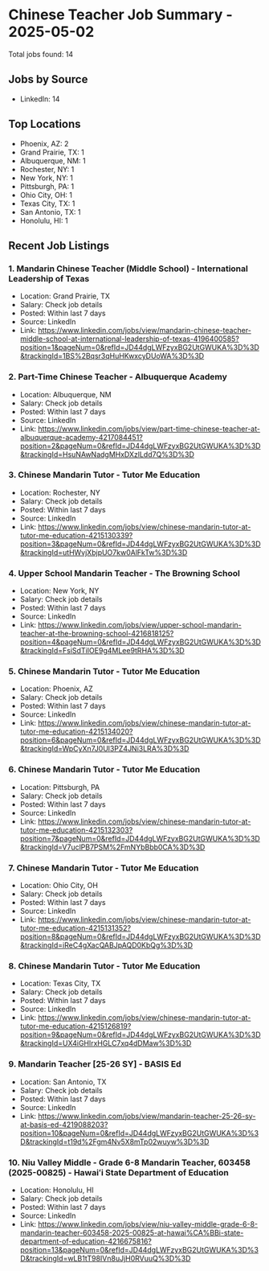 # Chinese Teacher Job Summary - 2025-05-02

Total jobs found: 14

## Jobs by Source

- LinkedIn: 14

## Top Locations

- Phoenix, AZ: 2
- Grand Prairie, TX: 1
- Albuquerque, NM: 1
- Rochester, NY: 1
- New York, NY: 1
- Pittsburgh, PA: 1
- Ohio City, OH: 1
- Texas City, TX: 1
- San Antonio, TX: 1
- Honolulu, HI: 1

## Recent Job Listings

### 1. Mandarin Chinese Teacher (Middle School) - International Leadership of Texas
- Location: Grand Prairie, TX
- Salary: Check job details
- Posted: Within last 7 days
- Source: LinkedIn
- Link: https://www.linkedin.com/jobs/view/mandarin-chinese-teacher-middle-school-at-international-leadership-of-texas-4196400585?position=1&pageNum=0&refId=JD44dgLWFzyxBG2UtGWUKA%3D%3D&trackingId=1BS%2Bqsr3qHuHKwxcyDUoWA%3D%3D

### 2. Part-Time Chinese Teacher - Albuquerque Academy
- Location: Albuquerque, NM
- Salary: Check job details
- Posted: Within last 7 days
- Source: LinkedIn
- Link: https://www.linkedin.com/jobs/view/part-time-chinese-teacher-at-albuquerque-academy-4217084451?position=2&pageNum=0&refId=JD44dgLWFzyxBG2UtGWUKA%3D%3D&trackingId=HsuNAwNadgMHxDXzlLdd7Q%3D%3D

### 3. Chinese Mandarin Tutor - Tutor Me Education
- Location: Rochester, NY
- Salary: Check job details
- Posted: Within last 7 days
- Source: LinkedIn
- Link: https://www.linkedin.com/jobs/view/chinese-mandarin-tutor-at-tutor-me-education-4215130339?position=3&pageNum=0&refId=JD44dgLWFzyxBG2UtGWUKA%3D%3D&trackingId=utHWvjXbjpUO7kw0AlFkTw%3D%3D

### 4. Upper School Mandarin Teacher - The Browning School
- Location: New York, NY
- Salary: Check job details
- Posted: Within last 7 days
- Source: LinkedIn
- Link: https://www.linkedin.com/jobs/view/upper-school-mandarin-teacher-at-the-browning-school-4216818125?position=4&pageNum=0&refId=JD44dgLWFzyxBG2UtGWUKA%3D%3D&trackingId=FsiSdTiIOE9g4MLee9tRHA%3D%3D

### 5. Chinese Mandarin Tutor - Tutor Me Education
- Location: Phoenix, AZ
- Salary: Check job details
- Posted: Within last 7 days
- Source: LinkedIn
- Link: https://www.linkedin.com/jobs/view/chinese-mandarin-tutor-at-tutor-me-education-4215134020?position=6&pageNum=0&refId=JD44dgLWFzyxBG2UtGWUKA%3D%3D&trackingId=WpCyXn7J0Ul3PZ4JNi3LRA%3D%3D

### 6. Chinese Mandarin Tutor - Tutor Me Education
- Location: Pittsburgh, PA
- Salary: Check job details
- Posted: Within last 7 days
- Source: LinkedIn
- Link: https://www.linkedin.com/jobs/view/chinese-mandarin-tutor-at-tutor-me-education-4215132303?position=7&pageNum=0&refId=JD44dgLWFzyxBG2UtGWUKA%3D%3D&trackingId=V7uclPB7PSM%2FmNYbBbb0CA%3D%3D

### 7. Chinese Mandarin Tutor - Tutor Me Education
- Location: Ohio City, OH
- Salary: Check job details
- Posted: Within last 7 days
- Source: LinkedIn
- Link: https://www.linkedin.com/jobs/view/chinese-mandarin-tutor-at-tutor-me-education-4215131352?position=8&pageNum=0&refId=JD44dgLWFzyxBG2UtGWUKA%3D%3D&trackingId=iReC4gXacQABJpAQD0KbQg%3D%3D

### 8. Chinese Mandarin Tutor - Tutor Me Education
- Location: Texas City, TX
- Salary: Check job details
- Posted: Within last 7 days
- Source: LinkedIn
- Link: https://www.linkedin.com/jobs/view/chinese-mandarin-tutor-at-tutor-me-education-4215126819?position=9&pageNum=0&refId=JD44dgLWFzyxBG2UtGWUKA%3D%3D&trackingId=UX4iGHlrxHGLC7xq4dDMaw%3D%3D

### 9. Mandarin Teacher [25-26 SY] - BASIS Ed
- Location: San Antonio, TX
- Salary: Check job details
- Posted: Within last 7 days
- Source: LinkedIn
- Link: https://www.linkedin.com/jobs/view/mandarin-teacher-25-26-sy-at-basis-ed-4219088203?position=10&pageNum=0&refId=JD44dgLWFzyxBG2UtGWUKA%3D%3D&trackingId=t19d%2Fgm4Nv5X8mTp02wuyw%3D%3D

### 10. Niu Valley Middle - Grade 6-8 Mandarin Teacher, 603458 (2025-00825) - Hawaiʻi State Department of Education
- Location: Honolulu, HI
- Salary: Check job details
- Posted: Within last 7 days
- Source: LinkedIn
- Link: https://www.linkedin.com/jobs/view/niu-valley-middle-grade-6-8-mandarin-teacher-603458-2025-00825-at-hawai%CA%BBi-state-department-of-education-4216675816?position=13&pageNum=0&refId=JD44dgLWFzyxBG2UtGWUKA%3D%3D&trackingId=wLB1tT98IVn8uJjH0RVuuQ%3D%3D

